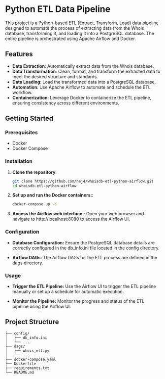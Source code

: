 # Python ETL Data Pipeline

This project is a Python-based ETL (Extract, Transform, Load) data pipeline designed to automate the process of extracting data from the Whois database, transforming it, and loading it into a PostgreSQL database. The entire pipeline is orchestrated using Apache Airflow and Docker.

## Features

- **Data Extraction**: Automatically extract data from the Whois database.
- **Data Transformation**: Clean, format, and transform the extracted data to meet the desired structure and standards.
- **Data Loading**: Load the transformed data into a PostgreSQL database.
- **Automation**: Use Apache Airflow to automate and schedule the ETL workflow.
- **Containerization**: Leverage Docker to containerize the ETL pipeline, ensuring consistency across different environments.

## Getting Started

### Prerequisites

- Docker
- Docker Compose

### Installation

1. **Clone the repository**:
   ```bash
   git clone https://github.com/naj4/whoisdb-etl-python-airflow.git
   cd whoisdb-etl-python-airflow

2. **Set up and run the Docker containers:**:
   ```bash
   docker-compose up -d

3. **Access the Airflow web interface:**:
   Open your web browser and navigate to http://localhost:8080 to access the Airflow UI.

### Configuration

- **Database Configuration:** Ensure the PostgreSQL database details are correctly configured in the db_info.ini file located in the config directory.

- **Airflow DAGs:** The Airflow DAGs for the ETL process are defined in the dags directory.

### Usage

- **Trigger the ETL Pipeline:** Use the Airflow UI to trigger the ETL pipeline manually or set up a schedule for automatic execution.

- **Monitor the Pipeline:** Monitor the progress and status of the ETL pipeline using the Airflow UI.

## Project Structure
```arduino
├── config/
│   ├── db_info.ini
│   └── ...
├── dags/
│   ├── whois_etl.py
│   └── ...
├── docker-compose.yaml
├── Dockerfile
├── requirements.txt
└── README.md


